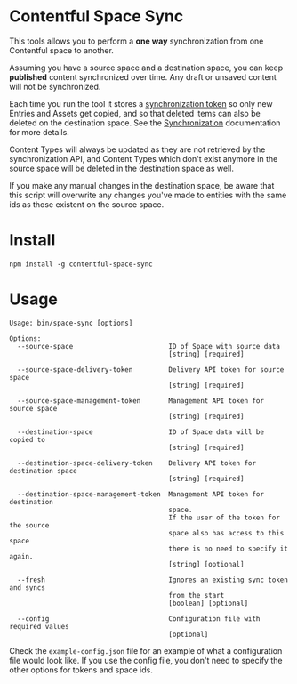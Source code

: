 # Contentful Space Sync

This tools allows you to perform a **one way** synchronization from one Contentful space to another.

Assuming you have a source space and a destination space, you can keep **published** content synchronized over time. Any draft or unsaved content will not be synchronized.

Each time you run the tool it stores a [synchronization token](https://www.contentful.com/developers/docs/concepts/sync/) so only new Entries and Assets get copied, and so that deleted items can also be deleted on the destination space. See the [Synchronization](https://www.contentful.com/developers/docs/concepts/sync/) documentation for more details.

Content Types will always be updated as they are not retrieved by the synchronization API, and Content Types which don't exist anymore in the source space will be deleted in the destination space as well.

If you make any manual changes in the destination space, be aware that this script will overwrite any changes you've made to entities with the same ids as those existent on the source space.

# Install

`npm install -g contentful-space-sync`

# Usage

```
Usage: bin/space-sync [options]

Options:
  --source-space                        ID of Space with source data
                                        [string] [required]
                                                             
  --source-space-delivery-token         Delivery API token for source space
                                        [string] [required]
                                                             
  --source-space-management-token       Management API token for source space
                                        [string] [required]
                                                             
  --destination-space                   ID of Space data will be copied to
                                        [string] [required]
                                                             
  --destination-space-delivery-token    Delivery API token for destination space
                                        [string] [required]
                                                             
  --destination-space-management-token  Management API token for destination
                                        space.
                                        If the user of the token for the source
                                        space also has access to this space
                                        there is no need to specify it again.
                                        [string] [optional]
                                                                        
  --fresh                               Ignores an existing sync token and syncs
                                        from the start
                                        [boolean] [optional]
                                        
  --config                              Configuration file with required values
                                        [optional]
```

Check the `example-config.json` file for an example of what a configuration file would look like. If you use the config file, you don't need to specify the other options for tokens and space ids.
